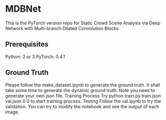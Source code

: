 # MDBNet
This is the PyTorch version repo for Static Crowd Scene Analysis via Deep Network with Multi-branch Dilated Convolution Blocks

<h2>Prerequisites</h2>

Python: 2 or 3
PyTorch: 0.4.1
<h2>Ground Truth</h2>
Please follow the make_dataset.ipynb to generate the ground truth. It shall take some time to generate the dynamic ground truth. Note you need to generate your own json file.
</h2>Training Process</h2>
Try python train.py train.json val.json 0 0 to start training process.
</h2>Testing</h2>
Follow the val.ipynb to try the validation. You can try to modify the notebook and see the output of each image.
